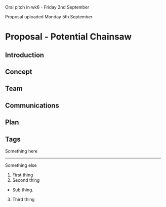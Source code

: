 Oral pitch in wk6 - Friday 2nd September

Proposal uploaded Monday 5th September

# Proposal - Potential Chainsaw

## Introduction

## Concept

## Team

## Communications

## Plan

## Tags
Something here

---

Something else

1. First thing
2. Second thing
  * Sub thing.
3. Third thing

